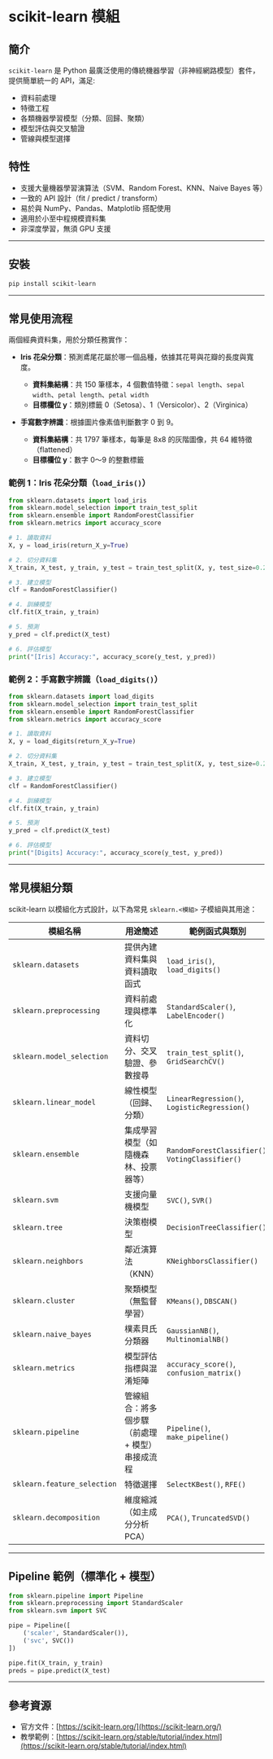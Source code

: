 # scikit-learn 模組

## 簡介

`scikit-learn` 是 Python 最廣泛使用的傳統機器學習（非神經網路模型）套件，提供簡單統一的 API，滿足:

- 資料前處理
- 特徵工程
- 各類機器學習模型（分類、回歸、聚類）
- 模型評估與交叉驗證
- 管線與模型選擇

## 特性

- 支援大量機器學習演算法（SVM、Random Forest、KNN、Naive Bayes 等）
- 一致的 API 設計（fit / predict / transform）
- 易於與 NumPy、Pandas、Matplotlib 搭配使用
- 適用於小至中程規模資料集
- 非深度學習，無須 GPU 支援

---

## 安裝

```bash
pip install scikit-learn
```

---

## 常見使用流程

兩個經典資料集，用於分類任務實作：
- **Iris 花朵分類**：預測鳶尾花屬於哪一個品種，依據其花萼與花瓣的長度與寬度。
  - **資料集結構**：共 150 筆樣本，4 個數值特徵：`sepal length`、`sepal width`、`petal length`、`petal width`
  - **目標欄位 y**：類別標籤 0（Setosa）、1（Versicolor）、2（Virginica）

- **手寫數字辨識**：根據圖片像素值判斷數字 0 到 9。
  - **資料集結構**：共 1797 筆樣本，每筆是 8x8 的灰階圖像，共 64 維特徵（flattened）
  - **目標欄位 y**：數字 0～9 的整數標籤



### 範例 1：Iris 花朵分類（`load_iris()`）

```python
from sklearn.datasets import load_iris
from sklearn.model_selection import train_test_split
from sklearn.ensemble import RandomForestClassifier
from sklearn.metrics import accuracy_score

# 1. 讀取資料
X, y = load_iris(return_X_y=True)

# 2. 切分資料集
X_train, X_test, y_train, y_test = train_test_split(X, y, test_size=0.2)

# 3. 建立模型
clf = RandomForestClassifier()

# 4. 訓練模型
clf.fit(X_train, y_train)

# 5. 預測
y_pred = clf.predict(X_test)

# 6. 評估模型
print("[Iris] Accuracy:", accuracy_score(y_test, y_pred))
```

### 範例 2：手寫數字辨識（`load_digits()`）

```python
from sklearn.datasets import load_digits
from sklearn.model_selection import train_test_split
from sklearn.ensemble import RandomForestClassifier
from sklearn.metrics import accuracy_score

# 1. 讀取資料
X, y = load_digits(return_X_y=True)

# 2. 切分資料集
X_train, X_test, y_train, y_test = train_test_split(X, y, test_size=0.2)

# 3. 建立模型
clf = RandomForestClassifier()

# 4. 訓練模型
clf.fit(X_train, y_train)

# 5. 預測
y_pred = clf.predict(X_test)

# 6. 評估模型
print("[Digits] Accuracy:", accuracy_score(y_test, y_pred))
```

---

## 常見模組分類

scikit-learn 以模組化方式設計，以下為常見 `sklearn.<模組>` 子模組與其用途：

| 模組名稱                     | 用途簡述                                           | 範例函式與類別                        |
|------------------------------|----------------------------------------------------|----------------------------------------|
| `sklearn.datasets`           | 提供內建資料集與資料讀取函式                      | `load_iris()`, `load_digits()`        |
| `sklearn.preprocessing`      | 資料前處理與標準化                                | `StandardScaler()`, `LabelEncoder()`  |
| `sklearn.model_selection`    | 資料切分、交叉驗證、參數搜尋                      | `train_test_split()`, `GridSearchCV()`|
| `sklearn.linear_model`       | 線性模型（回歸、分類）                            | `LinearRegression()`, `LogisticRegression()` |
| `sklearn.ensemble`           | 集成學習模型（如隨機森林、投票器等）             | `RandomForestClassifier()`, `VotingClassifier()` |
| `sklearn.svm`                | 支援向量機模型                                    | `SVC()`, `SVR()`                       |
| `sklearn.tree`               | 決策樹模型                                        | `DecisionTreeClassifier()`            |
| `sklearn.neighbors`          | 鄰近演算法（KNN）                                 | `KNeighborsClassifier()`              |
| `sklearn.cluster`            | 聚類模型（無監督學習）                            | `KMeans()`, `DBSCAN()`                |
| `sklearn.naive_bayes`        | 樸素貝氏分類器                                    | `GaussianNB()`, `MultinomialNB()`     |
| `sklearn.metrics`            | 模型評估指標與混淆矩陣                            | `accuracy_score()`, `confusion_matrix()` |
| `sklearn.pipeline`           | 管線組合：將多個步驟（前處理 + 模型）串接成流程   | `Pipeline()`, `make_pipeline()`       |
| `sklearn.feature_selection`  | 特徵選擇                                          | `SelectKBest()`, `RFE()`              |
| `sklearn.decomposition`      | 維度縮減（如主成分分析 PCA）                     | `PCA()`, `TruncatedSVD()`             |

---

## Pipeline 範例（標準化 + 模型）

```python
from sklearn.pipeline import Pipeline
from sklearn.preprocessing import StandardScaler
from sklearn.svm import SVC

pipe = Pipeline([
    ('scaler', StandardScaler()),
    ('svc', SVC())
])

pipe.fit(X_train, y_train)
preds = pipe.predict(X_test)
```

---

## 參考資源

- 官方文件：[https://scikit-learn.org/](https://scikit-learn.org/)
- 教學範例：[https://scikit-learn.org/stable/tutorial/index.html](https://scikit-learn.org/stable/tutorial/index.html)